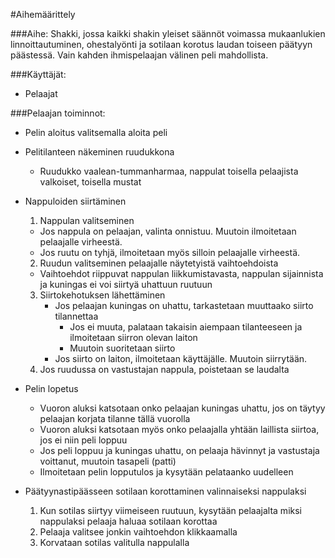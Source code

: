 #Aihemäärittely

###Aihe:
Shakki, jossa kaikki shakin yleiset säännöt voimassa mukaanlukien linnoittautuminen, ohestalyönti ja sotilaan korotus laudan toiseen päätyyn päästessä. Vain kahden ihmispelaajan välinen peli mahdollista.

###Käyttäjät: 
  * Pelaajat

###Pelaajan toiminnot:
- Pelin aloitus valitsemalla aloita peli

- Pelitilanteen näkeminen ruudukkona
  * Ruudukko vaalean-tummanharmaa, nappulat toisella pelaajista valkoiset, toisella mustat

- Nappuloiden siirtäminen
  1. Nappulan valitseminen
    * Jos nappula on pelaajan, valinta onnistuu. Muutoin ilmoitetaan pelaajalle virheestä.
    * Jos ruutu on tyhjä, ilmoitetaan myös silloin pelaajalle virheestä.
  2. Ruudun valitseminen pelaajalle näytetyistä vaihtoehdoista
    * Vaihtoehdot riippuvat nappulan liikkumistavasta, nappulan sijainnista ja kuningas ei voi siirtyä uhattuun ruutuun
  3. Siirtokehotuksen lähettäminen
     * Jos pelaajan kuningas on uhattu, tarkastetaan muuttaako siirto tilannettaa
       * Jos ei muuta, palataan takaisin aiempaan tilanteeseen ja ilmoitetaan siirron olevan laiton
       * Muutoin suoritetaan siirto
     * Jos siirto on laiton, ilmoitetaan käyttäjälle. Muutoin siirrytään.
  4. Jos ruudussa on vastustajan nappula, poistetaan se laudalta

- Pelin lopetus
  * Vuoron aluksi katsotaan onko pelaajan kuningas uhattu, jos on täytyy pelaajan korjata tilanne tällä vuorolla
  * Vuoron aluksi katsotaan myös onko pelaajalla yhtään laillista siirtoa, jos ei niin peli loppuu
  * Jos peli loppuu ja kuningas uhattu, on pelaaja hävinnyt ja vastustaja voittanut, muutoin tasapeli (patti)
  * Ilmoitetaan pelin lopputulos ja kysytään pelataanko uudelleen

- Päätyynastipäässeen sotilaan korottaminen valinnaiseksi nappulaksi
  1. Kun sotilas siirtyy viimeiseen ruutuun, kysytään pelaajalta miksi nappulaksi pelaaja haluaa sotilaan korottaa
  2. Pelaaja valitsee jonkin vaihtoehdon klikkaamalla
  3. Korvataan sotilas valitulla nappulalla

